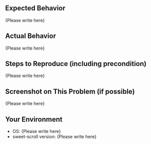 <!-- Please replace {Please write here} with your description -->

## Expected Behavior

{Please write here}

## Actual Behavior

{Please write here}

## Steps to Reproduce (including precondition)

{Please write here}

## Screenshot on This Problem (if possible)

{Please write here}

## Your Environment

- OS: {Please write here}
- sweet-scroll version: {Please write here}

